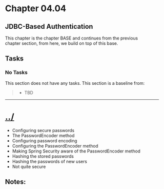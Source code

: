 # Chapter 04.04

## JDBC-Based Authentication
This chapter is the chapter BASE and continues from the previous  
chapter section, from here, we build on top of this base.

## Tasks

### No Tasks
This section does not have any tasks.
This section is a baseline from:
> * TBD


---

# [../](../)




* Configuring secure passwords
* The PasswordEncoder method
* Configuring password encoding
* Configuring the PasswordEncoder method
* Making Spring Security aware of the PasswordEncoder method
* Hashing the stored passwords
* Hashing the passwords of new users
* Not quite secure


## Notes:



